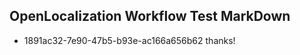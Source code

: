 ## OpenLocalization Workflow Test MarkDown
* 1891ac32-7e90-47b5-b93e-ac166a656b62 thanks!

<!--HONumber=Aug16_HO3-->


